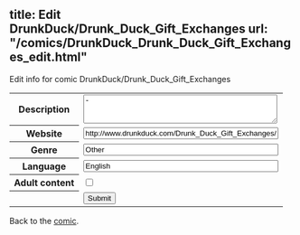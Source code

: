 title: Edit DrunkDuck/Drunk_Duck_Gift_Exchanges
url: "/comics/DrunkDuck_Drunk_Duck_Gift_Exchanges_edit.html"
---
Edit info for comic DrunkDuck/Drunk_Duck_Gift_Exchanges

<form name="comic" action="http://gaepostmail.appspot.com/comic/" method="post">
<table class="comicinfo">
<tr>
<th>Description</th><td><textarea name="description" cols="40" rows="3">-</textarea></td>
</tr>
<tr>
<th>Website</th><td><input type="text" name="url" value="http://www.drunkduck.com/Drunk_Duck_Gift_Exchanges/" size="40"/></td>
</tr>
<tr>
<th>Genre</th><td><input type="text" name="genre" value="Other" size="40"/></td>
</tr>
<tr>
<th>Language</th><td><input type="text" name="language" value="English" size="40"/></td>
</tr>
<tr>
<th>Adult content</th><td><input type="checkbox" name="adult" value="adult" /></td>
</tr>
<tr>
<th></th><td>
<input type="hidden" name="comic" value="DrunkDuck_Drunk_Duck_Gift_Exchanges" />
<input type="submit" name="submit" value="Submit" />
</td>
</tr>
</table>
</form>

Back to the [comic](DrunkDuck_Drunk_Duck_Gift_Exchanges.html).
